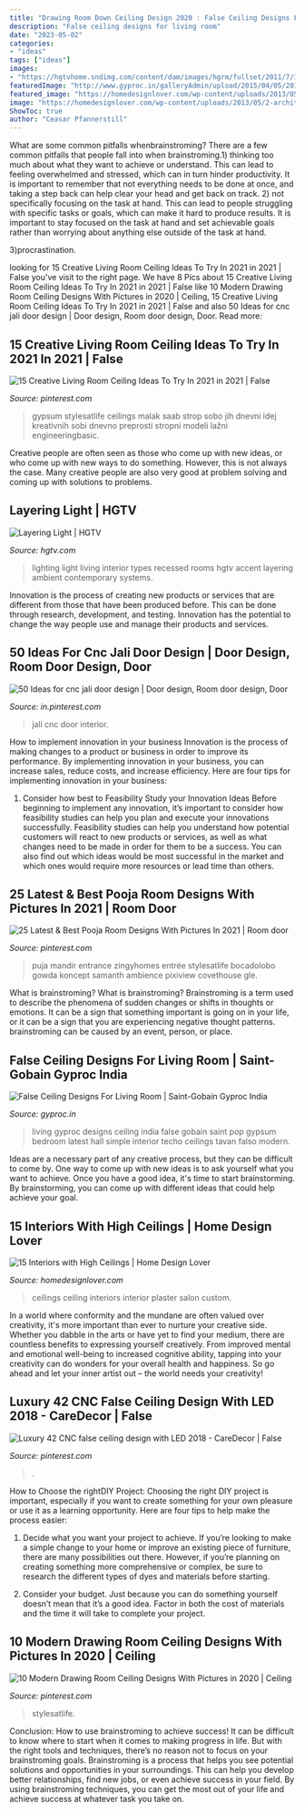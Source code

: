 ```yaml
---
title: "Drawing Room Down Ceiling Design 2020 : False Ceiling Designs For Living Room"
description: "False ceiling designs for living room"
date: "2023-05-02"
categories:
- "ideas"
tags: ["ideas"]
images:
- "https://hgtvhome.sndimg.com/content/dam/images/hgrm/fullset/2011/7/13/12/SP0120_beamed-living-room_s4x3.jpg.rend.hgtvcom.616.462.suffix/1405442714478.jpeg"
featuredImage: "http://www.gyproc.in/galleryAdmin/upload/2015/04/05/20150405124642-38b311b9.jpg"
featured_image: "https://homedesignlover.com/wp-content/uploads/2013/05/2-architect-dspace-studio0.jpg"
image: "https://homedesignlover.com/wp-content/uploads/2013/05/2-architect-dspace-studio0.jpg"
ShowToc: true
author: "Ceasar Pfannerstill"
---
```



What are some common pitfalls whenbrainstroming?
There are a few common pitfalls that people fall into when brainstroming.1) thinking too much about what they want to achieve or understand. This can lead to feeling overwhelmed and stressed, which can in turn hinder productivity. It is important to remember that not everything needs to be done at once, and taking a step back can help clear your head and get back on track.
2) not specifically focusing on the task at hand. This can lead to people struggling with specific tasks or goals, which can make it hard to produce results. It is important to stay focused on the task at hand and set achievable goals rather than worrying about anything else outside of the task at hand.

3)procrastination.

	

		
looking for 15 Creative Living Room Ceiling Ideas To Try In 2021 in 2021 | False you've visit to the right page. We have 8 Pics about 15 Creative Living Room Ceiling Ideas To Try In 2021 in 2021 | False like 10 Modern Drawing Room Ceiling Designs With Pictures in 2020 | Ceiling, 15 Creative Living Room Ceiling Ideas To Try In 2021 in 2021 | False and also 50 Ideas for cnc jali door design | Door design, Room door design, Door. Read more:
		
    
## 15 Creative Living Room Ceiling Ideas To Try In 2021 In 2021 | False

<img loading=lazy src="https://i.pinimg.com/736x/f4/58/49/f45849043e8890bd979a1320897585fa.jpg" onerror="this.onerror=null;this.src='https://tse3.mm.bing.net/th?id=OIP.rcUisGijISyG2FY9Qc7nowHaFj&amp;pid=15.1';" alt="15 Creative Living Room Ceiling Ideas To Try In 2021 in 2021 | False">

_Source: pinterest.com_

>gypsum stylesatlife ceilings malak saab strop sobo jih dnevni idej kreativnih sobi dnevno preprosti stropni modeli lažni engineeringbasic. 

	

Creative people are often seen as those who come up with new ideas, or who come up with new ways to do something. However, this is not always the case. Many creative people are also very good at problem solving and coming up with solutions to problems.

    
## Layering Light | HGTV

<img loading=lazy src="https://hgtvhome.sndimg.com/content/dam/images/hgrm/fullset/2011/7/13/12/SP0120_beamed-living-room_s4x3.jpg.rend.hgtvcom.616.462.suffix/1405442714478.jpeg" onerror="this.onerror=null;this.src='https://tse2.mm.bing.net/th?id=OIP.9Sqksd06CVI9Oyo7djVEWwHaFj&amp;pid=15.1';" alt="Layering Light | HGTV">

_Source: hgtv.com_

>lighting light living interior types recessed rooms hgtv accent layering ambient contemporary systems. 

	

Innovation is the process of creating new products or services that are different from those that have been produced before. This can be done through research, development, and testing. Innovation has the potential to change the way people use and manage their products and services.

    
## 50 Ideas For Cnc Jali Door Design | Door Design, Room Door Design, Door

<img loading=lazy src="https://i.pinimg.com/736x/e3/8c/3e/e38c3e728412bafd8078aef40d0d8d42.jpg" onerror="this.onerror=null;this.src='https://tse3.mm.bing.net/th?id=OIP.3zTPpI8o6LJTH8WI4KcF_wAAAA&amp;pid=15.1';" alt="50 Ideas for cnc jali door design | Door design, Room door design, Door">

_Source: in.pinterest.com_

>jali cnc door interior. 

	

How to implement innovation in your business
Innovation is the process of making changes to a product or business in order to improve its performance. By implementing innovation in your business, you can increase sales, reduce costs, and increase efficiency. Here are four tips for implementing innovation in your business:
1. Consider how best to Feasibility Study your Innovation Ideas
Before beginning to implement any innovation, it’s important to consider how feasibility studies can help you plan and execute your innovations successfully. Feasibility studies can help you understand how potential customers will react to new products or services, as well as what changes need to be made in order for them to be a success. You can also find out which ideas would be most successful in the market and which ones would require more resources or lead time than others.


    
## 25 Latest &amp; Best Pooja Room Designs With Pictures In 2021 | Room Door

<img loading=lazy src="https://i.pinimg.com/736x/5a/b1/95/5ab195c48a5afae98e1ff1206bb60c33.jpg" onerror="this.onerror=null;this.src='https://tse3.mm.bing.net/th?id=OIP.AO9qCi49pQVqEhI5Wd6IuQHaLJ&amp;pid=15.1';" alt="25 Latest &amp; Best Pooja Room Designs With Pictures In 2021 | Room door">

_Source: pinterest.com_

>puja mandir entrance zingyhomes entrée stylesatlife bocadolobo gowda koncept samanth ambience pixiview covethouse gle. 

	

What is brainstroming?
What is brainstroming? Brainstroming is a term used to describe the phenomena of sudden changes or shifts in thoughts or emotions. It can be a sign that something important is going on in your life, or it can be a sign that you are experiencing negative thought patterns. brainstroming can be caused by an event, person, or place.

    
## False Ceiling Designs For Living Room | Saint-Gobain Gyproc India

<img loading=lazy src="http://www.gyproc.in/galleryAdmin/upload/2015/04/05/20150405124642-38b311b9.jpg" onerror="this.onerror=null;this.src='https://tse1.mm.bing.net/th?id=OIP.OLMRufCyM9Ev3rEkr8OzPgHaEg&amp;pid=15.1';" alt="False Ceiling Designs For Living Room | Saint-Gobain Gyproc India">

_Source: gyproc.in_

>living gyproc designs ceiling india false gobain saint pop gypsum bedroom latest hall simple interior techo ceilings tavan falso modern. 

	

Ideas are a necessary part of any creative process, but they can be difficult to come by. One way to come up with new ideas is to ask yourself what you want to achieve. Once you have a good idea, it's time to start brainstorming. By brainstorming, you can come up with different ideas that could help achieve your goal.

    
## 15 Interiors With High Ceilings | Home Design Lover

<img loading=lazy src="https://homedesignlover.com/wp-content/uploads/2013/05/2-architect-dspace-studio0.jpg" onerror="this.onerror=null;this.src='https://tse1.mm.bing.net/th?id=OIP.mU2j0rnlqfjCzLoethRVIAHaJH&amp;pid=15.1';" alt="15 Interiors with High Ceilings | Home Design Lover">

_Source: homedesignlover.com_

>ceilings ceiling interiors interior plaster salon custom. 

	

In a world where conformity and the mundane are often valued over creativity, it's more important than ever to nurture your creative side. Whether you dabble in the arts or have yet to find your medium, there are countless benefits to expressing yourself creatively. From improved mental and emotional well-being to increased cognitive ability, tapping into your creativity can do wonders for your overall health and happiness. So go ahead and let your inner artist out – the world needs your creativity!

    
## Luxury 42 CNC False Ceiling Design With LED 2018 - CareDecor | False

<img loading=lazy src="https://i.pinimg.com/736x/47/eb/cf/47ebcfc1a57cc55d82c54a9c2d92163f.jpg" onerror="this.onerror=null;this.src='https://tse1.mm.bing.net/th?id=OIP.Ot0mrLjKAzoYhfv1Gv-tugHaFj&amp;pid=15.1';" alt="Luxury 42 CNC false ceiling design with LED 2018 - CareDecor | False">

_Source: pinterest.com_

>. 

	

How to Choose the rightDIY Project:
Choosing the right DIY project is important, especially if you want to create something for your own pleasure or use it as a learning opportunity. Here are four tips to help make the process easier:
1. Decide what you want your project to achieve. If you’re looking to make a simple change to your home or improve an existing piece of furniture, there are many possibilities out there. However, if you’re planning on creating something more comprehensive or complex, be sure to research the different types of dyes and materials before starting.

2. Consider your budget. Just because you can do something yourself doesn’t mean that it’s a good idea. Factor in both the cost of materials and the time it will take to complete your project.

    
## 10 Modern Drawing Room Ceiling Designs With Pictures In 2020 | Ceiling

<img loading=lazy src="https://i.pinimg.com/736x/79/88/68/798868f204e5cff7075120c4f9a6bf70.jpg" onerror="this.onerror=null;this.src='https://tse1.mm.bing.net/th?id=OIP.fxMVGLPQNBgAwmdVojoXDAHaGC&amp;pid=15.1';" alt="10 Modern Drawing Room Ceiling Designs With Pictures in 2020 | Ceiling">

_Source: pinterest.com_

>stylesatlife. 

	

Conclusion: How to use brainstroming to achieve success!
It can be difficult to know where to start when it comes to making progress in life. But with the right tools and techniques, there’s no reason not to focus on your brainstroming goals. Brainstroming is a process that helps you see potential solutions and opportunities in your surroundings. This can help you develop better relationships, find new jobs, or even achieve success in your field. By using brainstroming techniques, you can get the most out of your life and achieve success at whatever task you take on.

